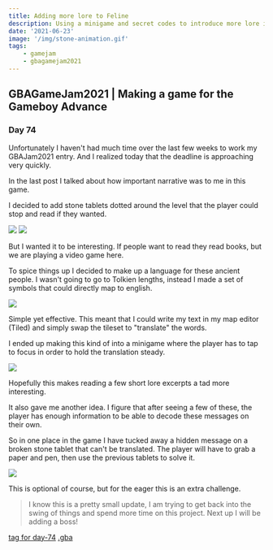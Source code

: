 ```yaml
---
title: Adding more lore to Feline
description: Using a minigame and secret codes to introduce more lore into Feline
date: '2021-06-23'
image: '/img/stone-animation.gif'
tags:
    - gamejam
    - gbagamejam2021
---
```


>
## GBAGameJam2021 | Making a game for the Gameboy Advance

### Day 74

Unfortunately I haven't had much time over the last few weeks to work my GBAJam2021 entry. And I realized today that the deadline is approaching very quickly.

In the last post I talked about how important narrative was to me in this game.

I decided to add stone tablets dotted around the level that the player could stop and read if they wanted.

<img src="/img/stone-animation.gif" class="pixelated"/>

<img src="/img/stone_tablet.bmp" class="pixelated"/>

But I wanted it to be interesting. If people want to read they read books, but we are playing a video game here.

To spice things up I decided to make up a language for these ancient people. I wasn't going to go to Tolkien lengths, instead I made a set of symbols that could directly map to english.

<img src="/img/font.bmp" class="pixelated"/>

Simple yet effective. This meant that I could write my text in my map editor (Tiled) and simply swap the tileset to "translate" the words.

I ended up making this kind of into a minigame where the player has to tap to focus in order to hold the translation steady.

<img src="/img/stone.gif" class="pixelated"/>

Hopefully this makes reading a few short lore excerpts a tad more interesting.

It also gave me another idea. I figure that after seeing a few of these, the player has enough information to be able to decode these messages on their own.

So in one place in the game I have tucked away a hidden message on a broken stone tablet that can't be translated. The player will have to grab a paper and pen, then use the previous tablets to solve it.

<img src="/img/stone-2.gif" class="pixelated"/>

This is optional of course, but for the eager this is an extra challenge.

> I know this is a pretty small update, I am trying to get back into the swing of things and spend more time on this project. Next up I will be adding a boss!


[tag for day-74](https://github.com/foopod/gbaGamejam2021/releases/tag/day-74) [.gba](https://github.com/foopod/gbaGamejam2021/releases/download/day-74/feline-day74.gba)
